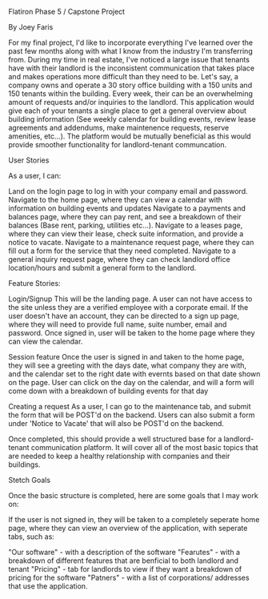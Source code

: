 Flatiron Phase 5 / Capstone Project

By Joey Faris

For my final project, I'd like to incorporate everything I've learned over the past few months along with what I know from the industry I'm transferring from. During my time in real estate, I've noticed a large issue that tenants have with their landlord is the inconsistent communication that takes place and makes operations more difficult than they need to be. Let's say, a company owns and operate a 30 story office building with a 150 units and 150 tenants within the building. Every week, their can be an overwhelming amount of requests and/or inquiries to the landlord. This application would give each of your tenants a single place to get a general overview about building information (See weekly calendar for building events, review lease agreements and addendums, make maintenence requests, reserve amenities, etc...). The platform would be mutually beneficial as this would provide smoother functionality for landlord-tenant communcation.

User Stories

As a user, I can:

Land on the login page to log in with your company email and password. Navigate to the home page, where they can view a calendar with information on building events and updates Navigate to a payments and balances page, where they can pay rent, and see a breakdown of their balances (Base rent, parking, utilities etc...). Navigate to a leases page, where they can view their lease, check suite information, and provide a notice to vacate. Navigate to a maintenance request page, where they can fill out a form for the service that they need completed. Navigate to a general inquiry request page, where they can check landlord office location/hours and submit a general form to the landlord.

Feature Stories:

Login/Signup This will be the landing page. A user can not have access to the site unless they are a verified employee with a corporate email. If the user doesn't have an account, they can be directed to a sign up page, where they will need to provide full name, suite number, email and password. Once signed in, user will be taken to the home page where they can view the calendar.

Session feature Once the user is signed in and taken to the home page, they will see a greeting with the days date, what company they are with, and the calendar set to the right date with evernts based on that date shown on the page. User can click on the day on the calendar, and will a form will come down with a breakdown of building events for that day

Creating a request As a user, I can go to the maintenance tab, and submit the form that will be POST'd on the backend. Users can also submit a form under 'Notice to Vacate' that will also be POST'd on the backend.

Once completed, this should provide a well structured base for a landlord-tenant communication platform. It will cover all of the most basic topics that are needed to keep a healthy relationship with companies and their buildings.

Stetch Goals

Once the basic structure is completed, here are some goals that I may work on:

If the user is not signed in, they will be taken to a completely seperate home page, where they can view an overview of the application, with seperate tabs, such as:

"Our software" - with a description of the software "Fearutes" - with a breakdown of different features that are benficial to both landlord and tenant "Pricing" - tab for landlords to view if they want a breakdown of pricing for the software "Patners" - with a list of corporations/ addresses that use the application.